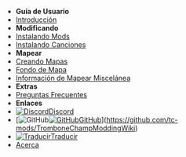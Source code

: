 - **Guía de Usuario**
- [Introducción](./)
- **Modificando**
- [Instalando Mods](installing-mods)
- [Instalando Canciones](installing-songs)
- **Mapear**
- [Creando Mapas](creating-charts)
- [Fondo de Mapa](chart-backgrounds)
- [Información de Mapear Miscelánea](misc-charting-info)
- **Extras**
- [Preguntas Frecuentes](../faq)
- **Enlaces**
- [![Discord](https://icongr.am/simple/discord.svg?colored&size=16)Discord](https://discord.gg/KVzKRsbetJ)
- [![GitHub](https://icongr.am/simple/github.svg?color=808080&size=16)[![GitHub](https://icongr.am/simple/github.svg?color=808080&size=16)GitHub](https://github.com/tc-mods/TromboneChampModdingWiki)](https://github.com/tc-mods/TromboneChampModdingWiki)
- [![Traducir](https://icongr.am/material/translate.svg?color=808080&size=16)Traducir](https://crowdin.com/project/trombone-champ-modding-wiki)
- [Acerca](../about)
